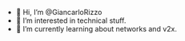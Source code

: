 - 👋 Hi, I’m @GiancarloRizzo
- 👀 I’m interested in technical stuff.
- 🌱 I’m currently learning about networks and v2x.

<!---
GiancarloRizzo/GiancarloRizzo is a ✨ special ✨ repository because its `README.md` (this file) appears on your GitHub profile.
You can click the Preview link to take a look at your changes.
--->
